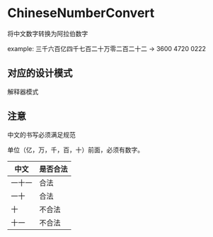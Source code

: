 # ChineseNumberConvert

将中文数字转换为阿拉伯数字

example: 三千六百亿四千七百二十万零二百二十二 -> 3600 4720 0222 

## 对应的设计模式

解释器模式

## 注意

中文的书写必须满足规范

单位（亿，万，千，百，十）前面，必须有数字。

| 中文   | 是否合法 |
|-------|--------|
| 一十一 | 合法     |
| 一十   | 合法     |
| 十     | 不合法   |
| 十一   | 不合法   |
